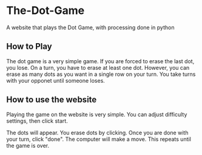# The-Dot-Game
A website that plays the Dot Game, with processing done in python
## How to Play
The dot game is a very simple game. If you are forced to erase the last dot, you lose.
On a turn, you have to erase at least one dot.
However, you can erase as many dots as you want in a single row on your turn.
You take turns with your opponet until someone loses.
## How to use the website
Playing the game on the website is very simple.
You can adjust difficulty settings, then click start.

The dots will appear. You erase dots by clicking. Once you are done with your turn, click "done". The computer will make a move.
This repeats until the game is over.
